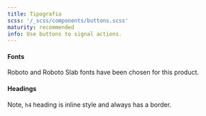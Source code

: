 ```yaml
---
title: Tipografia
scss: '/_scss/components/buttons.scss'
maturity: recommended
info: Use buttons to signal actions.
---
```


#### Fonts

Roboto and Roboto Slab fonts have been chosen for this product. 

#### Headings

Note, `h4` heading is inline style and always has a border.